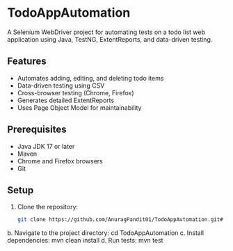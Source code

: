 # TodoAppAutomation

A Selenium WebDriver project for automating tests on a todo list web application using Java, TestNG, ExtentReports, and data-driven testing.

## Features
- Automates adding, editing, and deleting todo items
- Data-driven testing using CSV
- Cross-browser testing (Chrome, Firefox)
- Generates detailed ExtentReports
- Uses Page Object Model for maintainability

## Prerequisites
- Java JDK 17 or later
- Maven
- Chrome and Firefox browsers
- Git

## Setup
1. Clone the repository:
   ```bash
   git clone https://github.com/AnuragPandit01/TodoAppAutomation.git# TodoAppAutomation
b. Navigate to the project directory:
cd TodoAppAutomation
c. Install dependencies:
mvn clean install
d. Run tests:
mvn test
